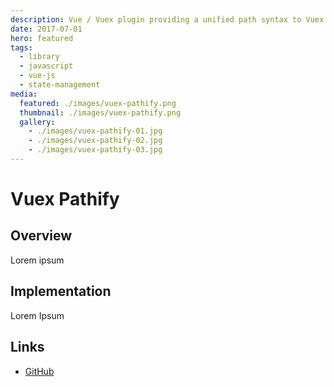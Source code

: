 ```yaml
---
description: Vue / Vuex plugin providing a unified path syntax to Vuex stores
date: 2017-07-01
hero: featured
tags:
  - library
  - javascript
  - vue-js
  - state-management
media:
  featured: ./images/vuex-pathify.png
  thumbnail: ./images/vuex-pathify.png
  gallery:
    - ./images/vuex-pathify-01.jpg
    - ./images/vuex-pathify-02.jpg
    - ./images/vuex-pathify-03.jpg
---
```


# Vuex Pathify

## Overview

Lorem ipsum

## Implementation

Lorem Ipsum

## Links

- [GitHub](https://github.com/davestewart/vuex-pathify)


